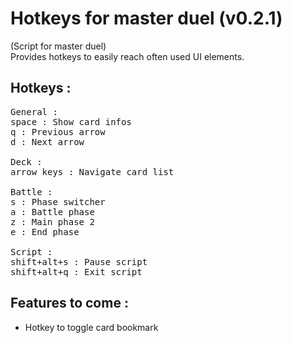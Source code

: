 # Hotkeys for master duel (v0.2.1)

(Script for master duel)<br>
Provides hotkeys to easily reach often used UI elements.

## Hotkeys :
<pre>
General :
space : Show card infos
q : Previous arrow
d : Next arrow

Deck :
arrow keys : Navigate card list
<!-- ! : Toggle card bookmark --> <!-- Pas encore prêt -->
Battle :
s : Phase switcher
a : Battle phase
z : Main phase 2
e : End phase

Script :
shift+alt+s : Pause script
shift+alt+q : Exit script
</pre>

## Features to come :
- Hotkey to toggle card bookmark